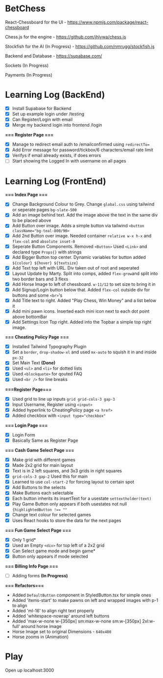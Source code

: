 # BetChess

React-Chessboard for the UI - https://www.npmjs.com/package/react-chessboard

Chess.js for the engine - https://github.com/jhlywa/chess.js

Stockfish for the AI (In Progress) - https://github.com/nmrugg/stockfish.js

Backend and Database - https://supabase.com/

Sockets (In Progress)

Payments (In Progress)

# Learning Log (BackEnd)

- [x] Install Supabase for Backend
- [x] Set up example login under /testing
- [x] Can Register/Login with email
- [x] Merge my backend login into frontend /login

**=== Register Page ===**

- [x] Manage to redirect email auth to /emailconfirmed using `redirectTo=`
- [x] Add Error message for password/tickbox/6 characters/email rate limit
- [x] Verifys if email already exists, if does errors
- [ ] Start showing the Logged In with username on all pages

# Learning Log (FrontEnd)

**=== Index Page ===**

- [x] Change Background Colour to Grey. Change `global.css` using tailwind or seperate pages `bg-slate-500`
- [x] Add an image behind text. Add the image above the text in the same div to be placed above
- [x] Add Button over image. Adds a simple button via tailwind `<button className="bg-teal-800/90>`
- [x] Add 2nd Button over image. Needed container `relative w-x h-x` and `flex-col` and `absolute inset-0`
- [x] Seperate Button Components. Removed `<Button>` Used `<Link>` and declared type `Props{}` with strings
- [x] Add Bigger Button top center. Dynamic variables for button added `${colour} ${hover} ${textsize}`
- [x] Add Text top left with URL. Div taken out of root and seperated
- [x] Layout Update by Marty. Split into comps, added `flex-grow`and split into two border bars and 3 flexs
- [x] Add Horse Image to left of chessboard. `w-11/12` to set size to bring it in
- [x] Add Signup/Login button below that. Added `flex-col` outside div for buttons and some `<br>`'s
- [x] Add Title text to right. Added "Play Chess, Win Money" and a list below it
- [x] Add mini pawn icons. Inserted each mini icon next to each dot point above bottomBar
- [x] Add Settings Icon Top right. Added into the Topbar a simple top right image.

**=== Cheating Policy Page ===**

- [x] Installed Tailwind Typography Plugin
- [x] Set a `border`, `drop-shadow-xl` and used `mx-auto` to squish it in and inside `px-32`
- [x] Set Main Text **(Done)**
- [x] Used `<ul>` and `<li>` for dotted lists
- [x] Used `<blockquote>` for qouted FAQ
- [x] Used `<br />` for line breaks

**===Register Page===**

- [x] Used grid to line up inputs `grid grid-cols-3 gap-3`
- [x] Input Username, Register using `<input>`
- [x] Added hyperlink to CheatingPolicy page `<a href>`
- [x] Added checkbox with `<input type="checkbox"`

**=== Login Page ===**

- [x] Login Form
- [x] Basically Same as Register Page

**=== Cash Game Select Page ===**

- [x] Make grid with different games
- [x] Made 2x2 grid for main layout
- [x] Text is in 2 left squares, and 3x3 grids in right squares
- [x] `grid-cols-3 gap-2` Used this for main
- [x] Learned to use `col-start-2` for forcing layout to certain spot
- [x] Add Buttons to the selects
- [x] Make Buttons each selectable
- [x] Each button inherits its insertText for a usestate `settextholder(text)`
- [x] Play Game Button only appears if both usestates not null `{highlightedButton !== ""`
- [x] Change text colour for selected games
- [x] Uses React hooks to store the data for the next pages

**=== Fun Game Select Page ===**

- [x] Only 1 grid\*
- [x] Used an Empty `<div>` for top left of a 2x2 grid
- [x] Can Select game mode and begin game\*
- [x] Button only appears if mode selected

**=== Billing Info Page ===**

- [ ] Adding forms **(In Progress)**

**=== Refactors===**

- Added `DefaultButton` component in StyledButton.tsx for simple ones
- Added 'items-start' to make pawns on left and wrapped images with p-1 to align
- Added 'ml-16' to align right text properly
- Added 'whitespace-nowrap' around left buttons
- Added 'max-w-none w-[350px] sm:max-w-none sm:w-[350px] 2xl:w-full' around horse image
- Horse Image set to original Dimensions - `640x480`
- Horse zooms in (Animation)

# Play

Open up localhost:3000
